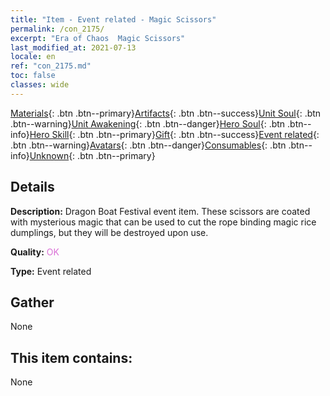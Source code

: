 ```yaml
---
title: "Item - Event related - Magic Scissors"
permalink: /con_2175/
excerpt: "Era of Chaos  Magic Scissors"
last_modified_at: 2021-07-13
locale: en
ref: "con_2175.md"
toc: false
classes: wide
---
```

 [Materials](/Items/){: .btn .btn--primary}[Artifacts](/Items/Artifacts/){: .btn .btn--success}[Unit Soul](/Items/UnitSoul/){: .btn .btn--warning}[Unit Awakening](/Items/UnitAwakening/){: .btn .btn--danger}[Hero Soul](/Items/HeroSoul/){: .btn .btn--info}[Hero Skill](/Items/HeroSkill/){: .btn .btn--primary}[Gift](/Items/Gift/){: .btn .btn--success}[Event related](/Items/Events/){: .btn .btn--warning}[Avatars](/Items/Avatars/){: .btn .btn--danger}[Consumables](/Items/Consumables/){: .btn .btn--info}[Unknown](/Items/Unknown/){: .btn .btn--primary}

## Details
 **Description:** Dragon Boat Festival event item. These scissors are coated with mysterious magic that can be used to cut the rope binding magic rice dumplings, but they will be destroyed upon use.

 **Quality:** <span style="color: #DA70D6">OK</span>

 **Type:** Event related

## Gather

  None

## This item contains:

  None

